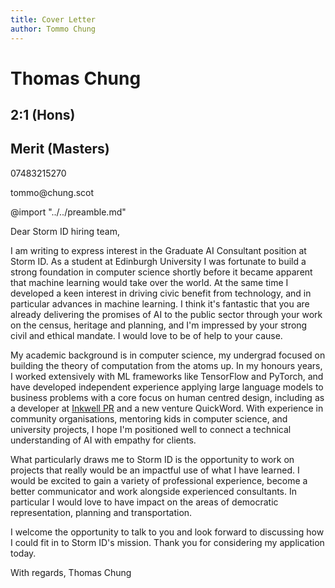 ```yaml
---
title: Cover Letter
author: Tommo Chung
---
```


<div class="header" style="">
<h1>Thomas Chung</h1>
<h2>2:1 (Hons)</h2><h2>Merit (Masters)</h2>
<p>07483215270</p><p>tommo@chung.scot</p>
</div>


@import "../../preamble.md"


Dear Storm ID hiring team,

I am writing to express interest in the Graduate AI Consultant position at Storm ID. As a student at Edinburgh University I was fortunate to build a strong foundation in computer science shortly before it became apparent that machine learning would take over the world. At the same time I developed a keen interest in driving civic benefit from technology, and in particular advances in machine learning.
I think it's fantastic that you are already delivering the promises of AI to the public sector through your work on the census, heritage and planning, and I'm impressed by your strong civil and ethical mandate.  I would love to be of help to your cause.

My academic background is in computer science, my undergrad focused on building the theory of computation from the atoms up. In my honours years, I worked extensively with ML frameworks like TensorFlow and PyTorch, and have developed independent experience applying large language models to business problems with a core focus on human centred design, including as a developer at [Inkwell PR](https://www.linkedin.com/company/inkwell-pr-technology/posts/?feedView=all) and a new venture QuickWord. With experience in community organisations, mentoring kids in computer science, and university projects, I hope I'm positioned well to connect a technical understanding of AI with empathy for clients.

What particularly draws me to Storm ID is the opportunity to work on projects that really would be an impactful use of what I have learned. I would be excited to gain a variety of professional experience, become a better communicator and work alongside experienced consultants. In particular I would love to have impact on the areas of democratic representation, planning and transportation. 

I welcome the opportunity to talk to you and look forward to discussing how I could fit in to Storm ID's mission. Thank you for considering my application today.

With regards,
Thomas Chung
